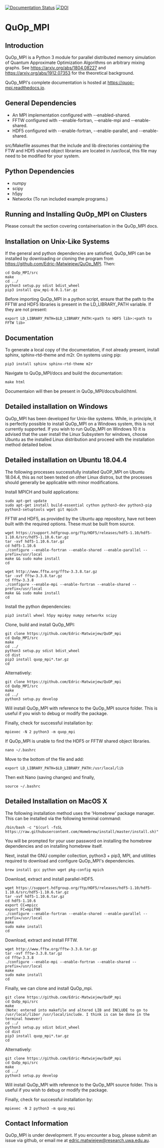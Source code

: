[![Documentation Status](https://readthedocs.org/projects/quop-mpi/badge/?version=latest)](https://quop-mpi.readthedocs.io/en/latest/?badge=latest) [![DOI](https://zenodo.org/badge/233372703.svg)](https://zenodo.org/badge/latestdoi/233372703)


# QuOp_MPI

## Introduction

QuOp_MPI is a Python 3 module for parallel distributed memory simulation of Quantum Approximate Optimization Algorithms on arbitrary mixing graphs. See https://arxiv.org/abs/1804.08227 and https://arxiv.org/abs/1912.07353 for the theoretical background.

QuOp_MPI's complete documentation is hosted at https://quop-mpi.readthedocs.io.

## General Dependencies

+ An MPI implementation configured with --enabled-shared.
+ FFTW configured with --enable-fortran, --enable-mpi and --enable-shared.
+ HDF5 configured with --enable-fortran, --enable-parallel, and --enable-shared.

src/Makefile assumes that the include and lib directories containing the FTW and HDf5 shared object libraries are located in /usr/local, this file may need to be modified for your system.

## Python Dependencies

+ numpy
+ scipy
+ h5py
+ Networkx (To run included example programs.)

## Running and Installing QuOp_MPI on Clusters

Please consult the section covering containerisation in the QuOp_MPI docs.

## Installation on Unix-Like Systems

If the general and python dependencies are satisfied, QuOp_MPI can be installed by downloading or cloning the program from https://github.com/Edric-Matwiejew/QuOp_MPI. Then:

    cd QuOp_MPI/src
    make
    cd ../
    python3 setup.py sdist bdist_wheel
    pip3 install qsw_mpi-0.0.1.tar.gz

Before importing QuOp_MPI in a python script, ensure that the path to the FFTW and HDF5 libraries is present in the LD_LIBRARY_PATH variable. If they are not present:

    export LD_LIBRARY_PATH=$LD_LIBRARY_PATH:<path to HDF5 lib>:<path to FFTW lib>

## Documentation
To generate a local copy of the documentation, if not already present, install sphinx, sphinx-rtd-theme and m2r. On systems using pip:

    pip3 install sphinx sphinx-rtd-theme m2r

Navigate to QuOp_MPI/docs and build the documentation:

    make html

Documentaion will then be present in QuOp_MPI/docs/build/html.

## Detailed installation on Windows

QuOp_MPI has been developed for Unix-like systems. While, in principle, it is perfectly possible to install QuOp_MPI on a Windows system, this is not currently supported. If you wish to run QuOp_MPI on Windows 10 it is advised that the user install the Linux Subsystem for windows, choose Ubuntu as the installed Linux distribution and proceed with the installation method detailed below.

## Detailed installation on Ubuntu 18.04.4

The following processes successfully installed QuOP_MPI on Ubuntu 18.04.4, this as not been tested on other Linux distros, but the processes should generally be applicable with minor modifications.

Install MPICH and build applications:

    sudo apt-get update
    sudo apt-get install build-essential cython python3-dev python3-pip python3-setuptools wget git mpich

FFTW and HDF5, as provided by the Ubuntu app repository, have not been built with the required options. These must be built from source.

    wget https://support.hdfgroup.org/ftp/HDF5/releases/hdf5-1.10/hdf5-1.10.6/src/hdf5-1.10.6.tar.gz
    tar -xvf hdf5-1.10.6.tar.gz
    cd hdf5-1.10.6
    ./configure --enable-fortran --enable-shared --enable-parallel --prefix=/usr/local
    make && sudo make install
    cd

    wget http://www.fftw.org/fftw-3.3.8.tar.gz
    tar -xvf fftw-3.3.8.tar.gz
    cd fftw-3.3.8
    ./configure --enable-mpi --enable-fortran --enable-shared --prefix=/usr/local
    make && sudo make install
    cd

Install the python dependencies:

    pip3 install wheel h5py mpi4py numpy networkx scipy

Clone, build and install QuOp_MPI:

    git clone https://github.com/Edric-Matwiejew/QuOP_mpi
    cd QuOp_MPI/src
    make
    cd ../
    python3 setup.py sdist bdist_wheel
    cd dist
    pip3 install quop_mpi*.tar.gz
    cd

Alternatively:

    git clone https://github.com/Edric-Matwiejew/QuOP_mpi
    cd QuOp_MPI/src
    make
    cd ../
    python3 setup.py develop

Will install QuOp_MPI with reference to the QuOp_MPI source folder. This is useful if you wish to debug or modify the package.

Finally, check for successful installation by:

    mpiexec -N 2 python3 -m quop_mpi

If QuOp_MPI is unable to find the HDF5 or FFTW shared object libraries.

    nano ~/.bashrc
    
Move to the bottom of the file and add:

    export LD_LIBRARY_PATH=$LD_LIBRARY_PATH:/usr/local/lib

Then exit Nano (saving changes) and finally,

    source ~/.bashrc   

## Detailed Installation on MacOS X

The following installation method uses the 'Homebrew' package manager. This can be installed via the following terminal command:

    /bin/bash -c "$(curl -fsSL https://raw.githubusercontent.com/Homebrew/install/master/install.sh)"

You will be prompted for your user password on installing the homebrew dependencies and on installing homebrew itself.

Next, install the GNU compiler collection, python3 + pip3, MPI, and utilities required to download and configure QuOp_MPI's dependencies.

    brew install gcc python wget pkg-config mpich

Download, extract and install parallel-HDF5.

    wget https://support.hdfgroup.org/ftp/HDF5/releases/hdf5-1.10/hdf5-1.10.6/src/hdf5-1.10.6.tar.gz
    tar -xvf hdf5-1.10.6.tar.gz
    cd hdf5-1.10.6
    export CC=mpicc
    export FC=mpif90
    ./configure --enable-fortran --enable-shared --enable-parallel --prefix=/usr/local
    make
    sudo make install
    cd

Download, extract and install FFTW.

    wget http://www.fftw.org/fftw-3.3.8.tar.gz
    tar -xvf fftw-3.3.8.tar.gz
    cd fftw-3.3.8
    ./configure --enable-mpi --enable-fortran --enable-shared --prefix=/usr/local
    make
    sudo make install
    cd

Finally, we can clone and install QuOp_mpi.

    git clone https://github.com/Edric-Matwiejew/QuOP_mpi
    cd QuOp_mpi/src
    make
    (Note: entered into makefile and altered LIB and INCLUDE to go to /usr/local/libor /usr/local/include. I think is can be done in the terminal however)
    cd ../
    python3 setup.py sdist bdist_wheel
    cd dist
    pip3 install quop_mpi*.tar.gz
    cd

Alternatively:

    git clone https://github.com/Edric-Matwiejew/QuOP_mpi
    cd QuOp_mpi/src
    make
    cd ../
    python3 setup.py develop

Will install QuOp_MPI with reference to the QuOp_MPI source folder. This is useful if you wish to debug or modify the package.

Finally, check for successful installation by:

    mpiexec -N 2 python3 -m quop_mpi

## Contact Information

QuOp_MPI is under development. If you encounter a bug, please submit an issue via github, or email me at edric.matwiejew@research.uwa.edu.au.
